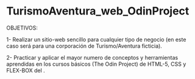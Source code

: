 # TurismoAventura_web_OdinProject

OBJETIVOS:

1- Realizar un sitio-web sencillo para cualquier tipo de negocio (en este caso será para una corporación de Turismo/Aventura ficticia).

2- Practicar y aplicar el mayor numero de conceptos y herramientas aprendidas en los cursos básicos (The Odin Project) de HTML-5, CSS y FLEX-BOX del .


